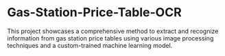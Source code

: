 # Gas-Station-Price-Table-OCR
This project showcases a comprehensive method to extract and recognize information from gas station price tables using various image processing techniques and a custom-trained machine learning model.
